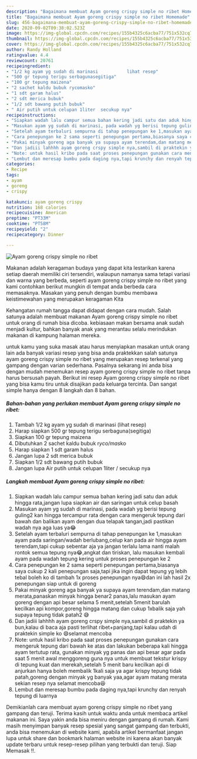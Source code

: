 ```yaml
---
description: "Bagaimana membuat Ayam goreng crispy simple no ribet Homemade"
title: "Bagaimana membuat Ayam goreng crispy simple no ribet Homemade"
slug: 456-bagaimana-membuat-ayam-goreng-crispy-simple-no-ribet-homemade
date: 2020-09-02T09:38:02.523Z
image: https://img-global.cpcdn.com/recipes/155b4325c6acba77/751x532cq70/ayam-goreng-crispy-simple-no-ribet-foto-resep-utama.jpg
thumbnail: https://img-global.cpcdn.com/recipes/155b4325c6acba77/751x532cq70/ayam-goreng-crispy-simple-no-ribet-foto-resep-utama.jpg
cover: https://img-global.cpcdn.com/recipes/155b4325c6acba77/751x532cq70/ayam-goreng-crispy-simple-no-ribet-foto-resep-utama.jpg
author: Randy Holland
ratingvalue: 4.4
reviewcount: 20761
recipeingredient:
- "1/2 kg ayam yg sudah di marinasi           lihat resep"
- "500 gr tepung terigu serbagunasegitiga"
- "100 gr tepung maizena"
- "2 sachet kaldu bubuk rycomasko"
- "1 sdt garam halus"
- "2 sdt merica bubuk"
- "1/2 sdt bawang putih bubuk"
- " Air putih untuk celupan 1liter  secukup nya"
recipeinstructions:
- "Siapkan wadah lalu campur semua bahan kering jadi satu dan aduk hingga rata,jangan lupa siapkan air dan saringan untuk celup basah"
- "Masukan ayam yg sudah di marinasi, pada wadah yg berisi tepung guling2 kan hingga tercampur rata dengan cara mengeruk tepung dari bawah dan balikan ayam dengan dua telapak tangan,jadi pastikan wadah nya aga luas ya😂"
- "Setelah ayam terbaluri sempurna di tahap penepungan ke 1,masukan ayam pada saringan/wadah berlubang,celup kan pada air hingga ayam terendam,tapi cukup sebentar aja ya jangan terlalu lama nanti malah rontok semua tepung nya😂,angkat dan tiriskan, lalu masukan kembali ayam pada wadah tepung kering untuk proses penepungan ke 2"
- "Cara penepungan ke 2 sama seperti penepungan pertama,biasanya saya cukup 2 kali penepungan saja,tapi jika ingin dapat tepung yg lebih tebal boleh ko di tambah 1x proses penepungan nya😄dan ini lah hasil 2x penepungan siap untuk di goreng"
- "Pakai minyak goreng aga banyak ya supaya ayam terendam,dan matang merata,panaskan minyak hingga benar2 panas,lalu masukan ayam goreng dengan api besar selama 5 menit,setelah 5menit barulah kecilkan api kompor,goreng hingga matang dan cukup 1xbalik saja yah supaya tepung tidak patah2 😅"
- "Dan jadiii lahhhh ayam goreng crspy simple nya,sambil di praktekin ya bun,kalau di baca aja pasti terlihat ribet+panjang,tapi kalau udah di praktekin simple ko 😄selamat mencoba"
- "Note: untuk hasil kribo pada saat proses penepungan gunakan cara mengeruk tepung dari bawah ke atas dan lakukan beberapa kali hingga ayam tertutup rata, gunakan minyak yg panas dan api besar agar pada saat 5 menit awal menggoreng guna nya untuk membuat tekstur krispy di tepung kuat dan merekah,setelah 5 menit baru kecilkan api di anjurkan hanya boleh membalik 1kali saja ya agar krispy tepung tidak patah,goreng dengan minyak yg banyak yaa,agar ayam matang merata sekian resep nya selamat mencoba😆"
- "Lembut dan meresap bumbu pada daging nya,tapi krunchy dan renyah tepung di luarnya"
categories:
- Recipe
tags:
- ayam
- goreng
- crispy

katakunci: ayam goreng crispy 
nutrition: 168 calories
recipecuisine: American
preptime: "PT33M"
cooktime: "PT58M"
recipeyield: "2"
recipecategory: Dinner

---
```



![Ayam goreng crispy simple no ribet](https://img-global.cpcdn.com/recipes/155b4325c6acba77/751x532cq70/ayam-goreng-crispy-simple-no-ribet-foto-resep-utama.jpg)

Makanan adalah keragaman budaya yang dapat kita lestarikan karena setiap daerah memiliki ciri tersendiri, walaupun namanya sama tetapi variasi dan warna yang berbeda, seperti ayam goreng crispy simple no ribet yang kami contohkan berikut mungkin di tempat anda berbeda cara memasaknya. Masakan yang penuh dengan bumbu membawa keistimewahan yang merupakan keragaman Kita

Kehangatan rumah tangga dapat didapat dengan cara mudah. Salah satunya adalah membuat makanan Ayam goreng crispy simple no ribet untuk orang di rumah bisa dicoba. kebiasaan makan bersama anak sudah menjadi kultur, bahkan banyak anak yang merantau selalu merindukan makanan di kampung halaman mereka.



untuk kamu yang suka masak atau harus menyiapkan masakan untuk orang lain ada banyak variasi resep yang bisa anda praktekkan salah satunya ayam goreng crispy simple no ribet yang merupakan resep terkenal yang gampang dengan varian sederhana. Pasalnya sekarang ini anda bisa dengan mudah menemukan resep ayam goreng crispy simple no ribet tanpa harus bersusah payah.
Berikut ini resep Ayam goreng crispy simple no ribet yang bisa kamu tiru untuk disajikan pada keluarga tercinta. Dan sangat simple hanya dengan 8 langkah dan 8 bahan.


<!--inarticleads1-->

##### Bahan-bahan yang perlukan membuat Ayam goreng crispy simple no ribet:

1. Tambah 1/2 kg ayam yg sudah di marinasi           (lihat resep)
1. Harap siapkan 500 gr tepung terigu serbaguna(segitiga)
1. Siapkan 100 gr tepung maizena
1. Dibutuhkan 2 sachet kaldu bubuk r*yco/mas*ko
1. Harap siapkan 1 sdt garam halus
1. Jangan lupa 2 sdt merica bubuk
1. Siapkan 1/2 sdt bawang putih bubuk
1. Jangan lupa  Air putih untuk celupan 1liter / secukup nya




<!--inarticleads2-->

##### Langkah membuat  Ayam goreng crispy simple no ribet:

1. Siapkan wadah lalu campur semua bahan kering jadi satu dan aduk hingga rata,jangan lupa siapkan air dan saringan untuk celup basah
1. Masukan ayam yg sudah di marinasi, pada wadah yg berisi tepung guling2 kan hingga tercampur rata dengan cara mengeruk tepung dari bawah dan balikan ayam dengan dua telapak tangan,jadi pastikan wadah nya aga luas ya😂
1. Setelah ayam terbaluri sempurna di tahap penepungan ke 1,masukan ayam pada saringan/wadah berlubang,celup kan pada air hingga ayam terendam,tapi cukup sebentar aja ya jangan terlalu lama nanti malah rontok semua tepung nya😂,angkat dan tiriskan, lalu masukan kembali ayam pada wadah tepung kering untuk proses penepungan ke 2
1. Cara penepungan ke 2 sama seperti penepungan pertama,biasanya saya cukup 2 kali penepungan saja,tapi jika ingin dapat tepung yg lebih tebal boleh ko di tambah 1x proses penepungan nya😄dan ini lah hasil 2x penepungan siap untuk di goreng
1. Pakai minyak goreng aga banyak ya supaya ayam terendam,dan matang merata,panaskan minyak hingga benar2 panas,lalu masukan ayam goreng dengan api besar selama 5 menit,setelah 5menit barulah kecilkan api kompor,goreng hingga matang dan cukup 1xbalik saja yah supaya tepung tidak patah2 😅
1. Dan jadiii lahhhh ayam goreng crspy simple nya,sambil di praktekin ya bun,kalau di baca aja pasti terlihat ribet+panjang,tapi kalau udah di praktekin simple ko 😄selamat mencoba
1. Note: untuk hasil kribo pada saat proses penepungan gunakan cara mengeruk tepung dari bawah ke atas dan lakukan beberapa kali hingga ayam tertutup rata, gunakan minyak yg panas dan api besar agar pada saat 5 menit awal menggoreng guna nya untuk membuat tekstur krispy di tepung kuat dan merekah,setelah 5 menit baru kecilkan api di anjurkan hanya boleh membalik 1kali saja ya agar krispy tepung tidak patah,goreng dengan minyak yg banyak yaa,agar ayam matang merata sekian resep nya selamat mencoba😆
1. Lembut dan meresap bumbu pada daging nya,tapi krunchy dan renyah tepung di luarnya




Demikianlah cara membuat ayam goreng crispy simple no ribet yang gampang dan teruji. Terima kasih untuk waktu anda untuk membaca artikel makanan ini. Saya yakin anda bisa meniru dengan gampang di rumah. Kami masih menyimpan banyak resep spesial yang sangat gampang dan terbukti, anda bisa menemukan di website kami, apabila artikel bermanfaat jangan lupa untuk share dan bookmark halaman website ini karena akan banyak update terbaru untuk resep-resep pilihan yang terbukti dan teruji. Siap Memasak !!. 
